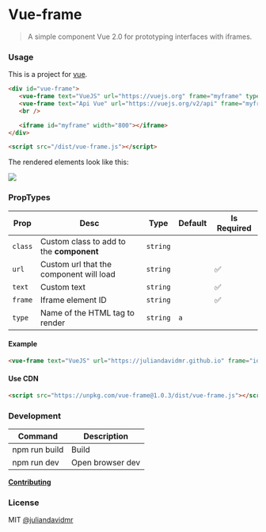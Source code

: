 # Vue-frame

> A simple component Vue 2.0 for prototyping interfaces with iframes.

### Usage

This is a project for [vue](https://github.com/vuejs).

```html
<div id="vue-frame">
   <vue-frame text="VueJS" url="https://vuejs.org" frame="myframe" type="button" class="form-control"></vue-frame>
   <vue-frame text="Api Vue" url="https://vuejs.org/v2/api" frame="myframe" type="a"></vue-frame>
   <br />

   <iframe id="myframe" width="800"></iframe>
</div>

<script src="/dist/vue-frame.js"></script>
```

The rendered elements look like this:

<img src="https://raw.githubusercontent.com/juliandavidmr/vue-frame/master/docs/gif.gif"/>

### PropTypes

| Prop  | Desc          | Type  | Default | Is Required |
| ----- | ------------- | ----- | ------- | ------ |
| `class` | Custom class to add to the **component** | `string` |  |  |
| `url` | Custom url that the component will load | `string` |  | ✅ |
| `text` | Custom text | `string` |  | ✅ |
| `frame` | Iframe element ID | `string` | | ✅ |
| `type` | Name of the HTML tag to render | `string` | `a` | |

#### Example
```html
<vue-frame text="VueJS" url="https://juliandavidmr.github.io" frame="idframe" type="div" class="form-control"></vue-frame>
```

#### Use CDN
```html
<script src="https://unpkg.com/vue-frame@1.0.3/dist/vue-frame.js"></script>
```

### Development

|Command|Description|
|---|---|
|npm run build|Build|
|npm run dev|Open browser dev|

[**Contributing**](./CONTRIBUTING.md)

### License

MIT [@juliandavidmr](https://github.com/juliandavidmr)
